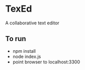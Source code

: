 # TexEd

A collaborative text editor

## To run
- npm install
- node index.js
- point browser to localhost:3300
